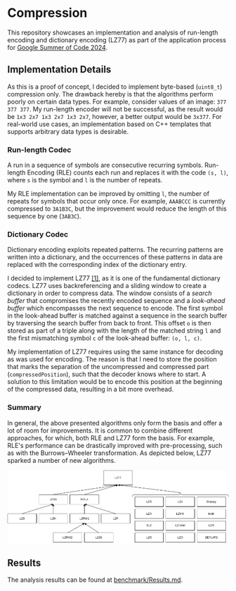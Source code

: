 # Compression

This repository showcases an implementation and analysis of run-length encoding and dictionary encoding (LZ77) as part
of the application process for [Google Summer of Code 2024](https://summerofcode.withgoogle.com/programs/2024).

## Implementation Details

As this is a proof of concept, I decided to implement byte-based (`uint8_t`) compression only. The drawback hereby
is that the algorithms perform poorly on certain data types. For example, consider values of an image: `377 377 377`.
My run-length encoder will not be successful, as the result would be `1x3 2x7 1x3 2x7 1x3 2x7`, however, a better
output would be `3x377`. For real-world use cases, an implementation based on C++ templates that supports arbitrary
data types is desirable.

### Run-length Codec

A run in a sequence of symbols are consecutive recurring symbols. Run-length Encoding (RLE) counts each run and
replaces it with the code `(s, l)`, where `s` is the symbol and `l` is the number of repeats.

My RLE implementation can be improved by omitting `l`, the number of repeats for symbols that occur only once. For
example, `AAABCCC` is currently compressed to `3A1B3C`, but the improvement would reduce the length of this sequence
by one (`3AB3C`).

### Dictionary Codec

Dictionary encoding exploits repeated patterns. The recurring patterns are written into a dictionary, and the
occurrences of these patterns in data are replaced with the corresponding index of the dictionary entry.

I decided to implement LZ77 [[1]](https://ieeexplore.ieee.org/abstract/document/1055714), as it is one of the
fundamental dictionary codecs. LZ77 uses backreferencing and a sliding window to create a dictionary in order to
compress data. The window consists of a *search buffer* that compromises the recently encoded sequence and a *look-ahead
buffer* which encompasses the next sequence to encode. The first symbol in the look-ahead buffer is matched against
a sequence in the search buffer by traversing the search buffer from back to front. This offset `o` is then stored as
part of a triple along with the length of the matched string `l` and the first mismatching symbol `c` of the look-ahead
buffer: `(o, l, c)`.

My implementation of LZ77 requires using the same instance for decoding as was used for encoding. The reason is that I
need to store the position that marks the separation of the uncompressed and compressed part (`compressedPosition`),
such that the decoder knows where to start. A solution to this limitation would be to encode this position at the
beginning of the compressed data, resulting in a bit more overhead.

### Summary

In general, the above presented algorithms only form the basis and offer a lot of room for improvements. It is
common to combine different approaches, for which, both RLE and LZ77 form the basis. For example, RLE's performance
can be drastically improved with pre-processing, such as with the Burrows–Wheeler transformation. As depicted below,
LZ77 sparked a number of new algorithms.

![LZ77 Family](./.assets/lz77-family.png)

## Results

The analysis results can be found at [benchmark/Results.md](./benchmark/Results.md).
